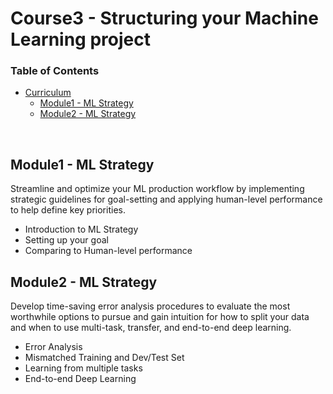 # Course3 - Structuring your Machine Learning project

### Table of Contents

- [Curriculum](#curriculum)
  - [Module1 - ML Strategy](https://github.com/jmcheon/deep_learning_specialization/tree/main/Course3/Module1)
  - [Module2 - ML Strategy](https://github.com/jmcheon/deep_learning_specialization/tree/main/Course3/Module2)
<br/>

## Module1 - ML Strategy
Streamline and optimize your ML production workflow by implementing strategic guidelines for goal-setting and applying human-level performance to help define key priorities.

- Introduction to ML Strategy
- Setting up your goal
- Comparing to Human-level performance

## Module2 -  ML Strategy
Develop time-saving error analysis procedures to evaluate the most worthwhile options to pursue and gain intuition for how to split your data and when to use multi-task, transfer, and end-to-end deep learning.

- Error Analysis
- Mismatched Training and Dev/Test Set
- Learning from multiple tasks
- End-to-end Deep Learning